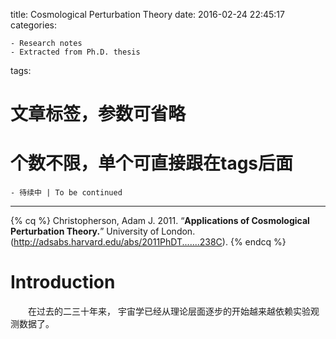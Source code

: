 title: Cosmological Perturbation Theory
date: 2016-02-24 22:45:17
categories:   

	- Research notes
	- Extracted from Ph.D. thesis
tags:	
# 文章标签，参数可省略
# 个数不限，单个可直接跟在tags后面
	- 待续中 | To be continued   
---
{% cq %} Christopherson, Adam J. 2011. “**Applications of Cosmological Perturbation Theory.**” University of London. (http://adsabs.harvard.edu/abs/2011PhDT.......238C). {% endcq %}

# Introduction

　　在过去的二三十年来， 宇宙学已经从理论层面逐步的开始越来越依赖实验观测数据了。